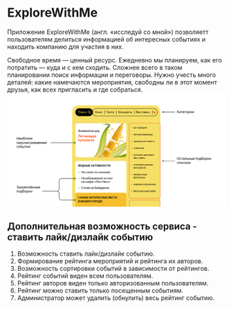 # ExploreWithMe
Приложение ExploreWithMe (англ. «исследуй со мной») позволяетт пользователям делиться информацией об интересных событиях и находить компанию для участия в них.

Свободное время — ценный ресурс. Ежедневно мы планируем, как его потратить — куда и с кем сходить. Сложнее всего в таком планировании поиск информации и переговоры. Нужно учесть много деталей: какие намечаются мероприятия, свободны ли в этот момент друзья, как всех пригласить и где собраться.
![img.png](img.png)

## Дополнительная возможность сервиса - ставить лайк/дизлайк событию
1. Возможность ставить лайк/дизлайк событию.
2. Формирование рейтинга мероприятий и рейтинга их авторов.
3. Возможность сортировки событий в зависимости от рейтингов. 
4. Рейтинг событий виден всем пользователям.
5. Рейтинг авторов виден только авторизованным пользователям.
6. Рейтинг можно ставить только посещенным событиям.
7. Администратор может удалить (обнулить) весь рейтинг событию.